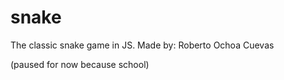 # snake
The classic snake game in JS. Made by: Roberto Ochoa Cuevas

(paused for now because school)
